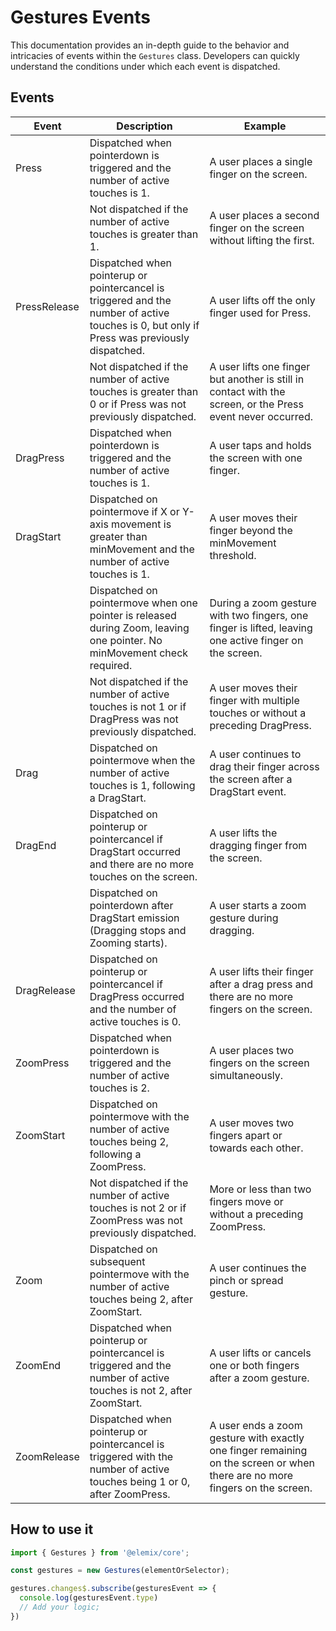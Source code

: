 # Gestures Events

This documentation provides an in-depth guide to the behavior and intricacies of events within the `Gestures` class.
Developers can quickly understand the conditions under which each event is dispatched.

## Events

| Event        | Description                                                                                                                                 | Example                                                                                                                      |
|--------------|---------------------------------------------------------------------------------------------------------------------------------------------|------------------------------------------------------------------------------------------------------------------------------|
| Press        | Dispatched when pointerdown is triggered and the number of active touches is 1.                                                             | A user places a single finger on the screen.                                                                                 |
|              | Not dispatched if the number of active touches is greater than 1.	                                                                          | A user places a second finger on the screen without lifting the first.                                                       |
| PressRelease | Dispatched when pointerup or pointercancel is triggered and the number of active touches is 0, but only if Press was previously dispatched. | A user lifts off the only finger used for Press.                                                                             |
|              | Not dispatched if the number of active touches is greater than 0 or if Press was not previously dispatched.                                 | A user lifts one finger but another is still in contact with the screen, or the Press event never occurred.                  |
| DragPress    | Dispatched when pointerdown is triggered and the number of active touches is 1.                                                             | A user taps and holds the screen with one finger.                                                                            |
| DragStart    | Dispatched on pointermove if X or Y-axis movement is greater than minMovement and the number of active touches is 1.                        | A user moves their finger beyond the minMovement threshold.                                                                  |
|              | Dispatched on pointermove when one pointer is released during Zoom, leaving one pointer. No minMovement check required.                     | During a zoom gesture with two fingers, one finger is lifted, leaving one active finger on the screen.                       |
|              | Not dispatched if the number of active touches is not 1 or if DragPress was not previously dispatched.                                      | A user moves their finger with multiple touches or without a preceding DragPress.                                            |
| Drag	        | Dispatched on pointermove when the number of active touches is 1, following a DragStart.                                                    | A user continues to drag their finger across the screen after a DragStart event.                                             |
| DragEnd      | Dispatched on pointerup or pointercancel if DragStart occurred and there are no more touches on the screen.                                 | A user lifts the dragging finger from the screen.                                                                            |
|              | Dispatched on pointerdown after DragStart emission (Dragging stops and Zooming starts).                                                     | A user starts a zoom gesture during dragging.                                                                                |
| DragRelease  | Dispatched on pointerup or pointercancel if DragPress occurred and the number of active touches is 0.	                                      | A user lifts their finger after a drag press and there are no more fingers on the screen.                                    |
| ZoomPress    | Dispatched when pointerdown is triggered and the number of active touches is 2.                                                             | A user places two fingers on the screen simultaneously.                                                                      |
| ZoomStart    | Dispatched on pointermove with the number of active touches being 2, following a ZoomPress.                                                 | A user moves two fingers apart or towards each other.                                                                        |
|              | Not dispatched if the number of active touches is not 2 or if ZoomPress was not previously dispatched.                                      | More or less than two fingers move or without a preceding ZoomPress.                                                         |
| Zoom	        | Dispatched on subsequent pointermove with the number of active touches being 2, after ZoomStart.                                            | A user continues the pinch or spread gesture.                                                                                |
| ZoomEnd      | Dispatched when pointerup or pointercancel is triggered and the number of active touches is not 2, after ZoomStart.                         | A user lifts or cancels one or both fingers after a zoom gesture.                                                            |
| ZoomRelease  | Dispatched when pointerup or pointercancel is triggered with the number of active touches being 1 or 0, after ZoomPress.                    | A user ends a zoom gesture with exactly one finger remaining on the screen or when there are no more fingers on the screen.  |


## How to use it
```typescript
import { Gestures } from '@elemix/core';

const gestures = new Gestures(elementOrSelector);

gestures.changes$.subscribe(gesturesEvent => {
  console.log(gesturesEvent.type)
  // Add your logic;
})
```